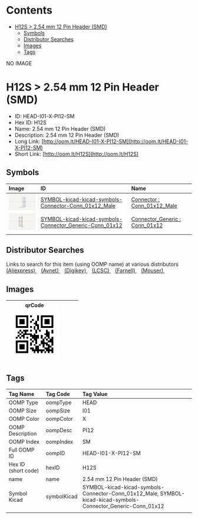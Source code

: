 



Contents
========

* [H12S > 2.54 mm 12 Pin Header (SMD)](#h12s--254-mm-12-pin-header-smd)
	* [Symbols](#symbols)
	* [Distributor Searches](#distributor-searches)
	* [Images](#images)
	* [Tags](#tags)
  
NO IMAGE  
# H12S > 2.54 mm 12 Pin Header (SMD)

- ID: HEAD-I01-X-PI12-SM
- Hex ID: H12S
- Name: 2.54 mm 12 Pin Header (SMD)
- Description: 2.54 mm 12 Pin Header (SMD)
- Long Link: [http://oom.lt/HEAD-I01-X-PI12-SM](http://oom.lt/HEAD-I01-X-PI12-SM)
- Short Link: [http://oom.lt/H12S](http://oom.lt/H12S)

## Symbols
  

|Image|ID|Name|
| :--- | :--- | :--- |
|[![](https://raw.githubusercontent.com/oomlout/oomlout_OOMP_eda_V2/main/SYMBOL/kicad/kicad-symbols/Connector/Conn_01x12_Male/image_140.png)](https://github.com/oomlout/oomlout_OOMP_eda_V2/tree/main/SYMBOL/kicad/kicad-symbols/Connector/Conn_01x12_Male/)|[SYMBOL-kicad-kicad-symbols-Connector-Conn_01x12_Male](https://github.com/oomlout/oomlout_OOMP_eda_V2/tree/main/SYMBOL/kicad/kicad-symbols/Connector/Conn_01x12_Male/)|[Connector : Conn_01x12_Male](https://github.com/oomlout/oomlout_OOMP_eda_V2/tree/main/SYMBOL/kicad/kicad-symbols/Connector/Conn_01x12_Male/)|
|[![](https://raw.githubusercontent.com/oomlout/oomlout_OOMP_eda_V2/main/SYMBOL/kicad/kicad-symbols/Connector_Generic/Conn_01x12/image_140.png)](https://github.com/oomlout/oomlout_OOMP_eda_V2/tree/main/SYMBOL/kicad/kicad-symbols/Connector_Generic/Conn_01x12/)|[SYMBOL-kicad-kicad-symbols-Connector_Generic-Conn_01x12](https://github.com/oomlout/oomlout_OOMP_eda_V2/tree/main/SYMBOL/kicad/kicad-symbols/Connector_Generic/Conn_01x12/)|[Connector_Generic : Conn_01x12](https://github.com/oomlout/oomlout_OOMP_eda_V2/tree/main/SYMBOL/kicad/kicad-symbols/Connector_Generic/Conn_01x12/)|
||||

## Distributor Searches
  
Links to search for this item (using OOMP name) at various distributors  
[(Aliexpress) ](https://www.aliexpress.com/wholesale?SearchText=11172.54+mm+12+Pin+Header+SMD)&nbsp;&nbsp;&nbsp;[(Avnet) ](https://www.avnet.com/shop/us/search/2.54+mm+12+Pin+Header+SMD)&nbsp;&nbsp;&nbsp;[(Digikey) ](https://www.digikey.co.uk/en/products/result?s=2.54+mm+12+Pin+Header+SMD)&nbsp;&nbsp;&nbsp;[(LCSC) ](https://www.lcsc.com/search?q=2.54+mm+12+Pin+Header+SMD)&nbsp;&nbsp;&nbsp;[(Farnell) ](https://uk.farnell.com/search?st=2.54+mm+12+Pin+Header+SMD)&nbsp;&nbsp;&nbsp;[(Mouser) ](https://www.mouser.com/c/?q=2.54+mm+12+Pin+Header+SMD)&nbsp;&nbsp;&nbsp;
## Images
  

|qrCode<br>[![](https://raw.githubusercontent.com/oomlout/oomlout_OOMP_parts_V2/main/HEAD/I01/X/PI12/SM/qrCode_140.png)](https://github.com/oomlout/oomlout_OOMP_parts_V2/tree/main/HEAD/I01/X/PI12/SM/qrCode.png)||||
| :---: | :---: | :---: | :---: |

## Tags
  

|Tag Name|Tag Code|Tag Value|
| :--- | :--- | :--- |
|OOMP Type|oompType|HEAD|
|OOMP Size|oompSize|I01|
|OOMP Color|oompColor|X|
|OOMP Description|oompDesc|PI12|
|OOMP Index|oompIndex|SM|
|Full OOMP ID|oompID|HEAD-I01-X-PI12-SM|
|Hex ID (short code)|hexID|H12S|
|name|name|2.54 mm 12 Pin Header (SMD)|
|Symbol Kicad|symbolKicad|SYMBOL-kicad-kicad-symbols-Connector-Conn_01x12_Male, SYMBOL-kicad-kicad-symbols-Connector_Generic-Conn_01x12|
||||
